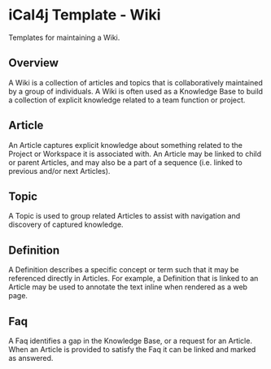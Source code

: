 # iCal4j Template - Wiki

Templates for maintaining a Wiki.

## Overview

A Wiki is a collection of articles and topics that is collaboratively maintained by a group of individuals. A
Wiki is often used as a Knowledge Base to build a collection of explicit knowledge related to a team function or
project.

## Article

An Article captures explicit knowledge about something related to the Project or Workspace it is
associated with. An Article may be linked to child or parent Articles, and may also be a part of a sequence
(i.e. linked to previous and/or next Articles).

## Topic

A Topic is used to group related Articles to assist with navigation and discovery of captured knowledge.

## Definition

A Definition describes a specific concept or term such that it may be referenced directly in Articles. For example,
a Definition that is linked to an Article may be used to annotate the text inline when rendered as a web page.

## Faq

A Faq identifies a gap in the Knowledge Base, or a request for an Article. When an Article is provided to satisfy
the Faq it can be linked and marked as answered.
